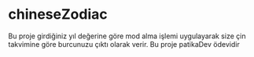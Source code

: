 # chineseZodiac
Bu proje girdiğiniz yıl değerine göre mod alma işlemi uygulayarak size çin takvimine göre burcunuzu çıktı olarak verir.
Bu proje patikaDev ödevidir

